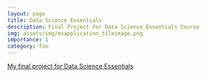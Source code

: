```yaml
---
layout: page
title: Data Science Essentials
description: Final Project for Data Science Essentials Course
img: assets/img/msapplication_tileimage.png
importance: 1
category: fun
---
```


[My final project for Data Science Essentials](data-science-project/Final_Project.md)
